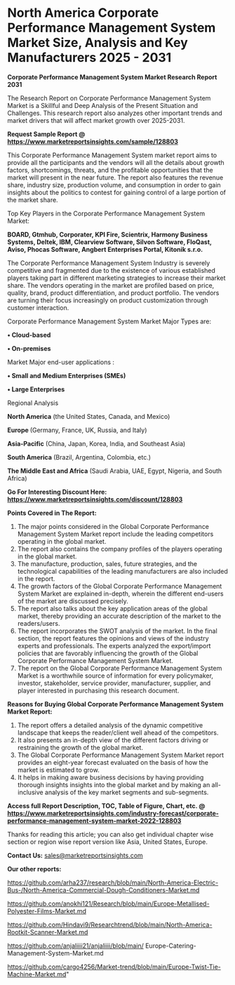 # North America Corporate Performance Management System Market Size, Analysis and Key Manufacturers 2025 - 2031

<strong>Corporate Performance Management System Market Research Report 2031</strong>

The Research Report on Corporate Performance Management System Market is a Skillful and Deep Analysis of the Present Situation and Challenges. This research report also analyzes other important trends and market drivers that will affect market growth over 2025-2031.

<strong>Request Sample Report @ <a href=https://www.marketreportsinsights.com/sample/128803>https://www.marketreportsinsights.com/sample/128803</a></strong>

This Corporate Performance Management System market report aims to provide all the participants and the vendors will all the details about growth factors, shortcomings, threats, and the profitable opportunities that the market will present in the near future. The report also features the revenue share, industry size, production volume, and consumption in order to gain insights about the politics to contest for gaining control of a large portion of the market share.

Top Key Players in the Corporate Performance Management System Market:

<strong>BOARD, Gtmhub, Corporater, KPI Fire, Scientrix, Harmony Business Systems, Deltek, IBM, Clearview Software, Silvon Software, FloQast, Aviso, Phocas Software, Angbert Enterprises Portal, Kitonik s.r.o.</strong>

The Corporate Performance Management System Industry is severely competitive and fragmented due to the existence of various established players taking part in different marketing strategies to increase their market share. The vendors operating in the market are profiled based on price, quality, brand, product differentiation, and product portfolio. The vendors are turning their focus increasingly on product customization through customer interaction.

Corporate Performance Management System Market Major Types are:

<strong>• Cloud-based

• On-premises</strong>

Market Major end-user applications :

<strong>• Small and Medium Enterprises (SMEs)

• Large Enterprises</strong>

Regional Analysis

</u><strong><b>North America</b></strong> (the United States, Canada, and Mexico)

<strong><b>Europe </b></strong>(Germany, France, UK, Russia, and Italy)

<strong><b>Asia-Pacific</b></strong> (China, Japan, Korea, India, and Southeast Asia)

<strong><b>South America</b></strong> (Brazil, Argentina, Colombia, etc.)

<strong><b>The Middle East and Africa</b></strong> (Saudi Arabia, UAE, Egypt, Nigeria, and South Africa)

<strong>Go For Interesting Discount Here: <a href=https://www.marketreportsinsights.com/discount/128803>https://www.marketreportsinsights.com/discount/128803</a></strong>

<strong>Points Covered in The Report:</strong>
<ol>
  <li>The major points considered in the Global Corporate Performance Management System Market report include the leading competitors operating in the global market.</li>
  <li>The report also contains the company profiles of the players operating in the global market.</li>
  <li>The manufacture, production, sales, future strategies, and the technological capabilities of the leading manufacturers are also included in the report.</li>
  <li>The growth factors of the Global Corporate Performance Management System Market are explained in-depth, wherein the different end-users of the market are discussed precisely.</li>
  <li>The report also talks about the key application areas of the global market, thereby providing an accurate description of the market to the readers/users.</li>
  <li>The report incorporates the SWOT analysis of the market. In the final section, the report features the opinions and views of the industry experts and professionals. The experts analyzed the export/import policies that are favorably influencing the growth of the Global Corporate Performance Management System Market.</li>
  <li>The report on the Global Corporate Performance Management System Market is a worthwhile source of information for every policymaker, investor, stakeholder, service provider, manufacturer, supplier, and player interested in purchasing this research document.</li>
</ol>
<strong>Reasons for Buying Global Corporate Performance Management System Market Report:</strong>

<ol>
  <li>The report offers a detailed analysis of the dynamic competitive landscape that keeps the reader/client well ahead of the competitors.</li>
  <li>It also presents an in-depth view of the different factors driving or restraining the growth of the global market.</li>
  <li>The Global Corporate Performance Management System Market report provides an eight-year forecast evaluated on the basis of how the market is estimated to grow.</li>
  <li>It helps in making aware business decisions by having providing thorough insights insights into the global market and by making an all-inclusive analysis of the key market segments and sub-segments.</li>
</ol>
<strong>Access full Report Description, TOC, Table of Figure, Chart, etc. @ <a href=https://www.marketreportsinsights.com/industry-forecast/corporate-performance-management-system-market-2022-128803>https://www.marketreportsinsights.com/industry-forecast/corporate-performance-management-system-market-2022-128803</a></strong>


Thanks for reading this article; you can also get individual chapter wise section or region wise report version like Asia, United States, Europe.

<strong>Contact Us:</strong>
sales@marketreportsinsights.com

<strong>Our other reports:</strong>

<a href=https://github.com/arha237/research/blob/main/North-America-Electric-Bus-/North-America-Commercial-Dough-Conditioners-Market.md>https://github.com/arha237/research/blob/main/North-America-Electric-Bus-/North-America-Commercial-Dough-Conditioners-Market.md</a>

<a href=https://github.com/anokhi121/Research/blob/main/Europe-Metallised-Polyester-Films-Market.md>https://github.com/anokhi121/Research/blob/main/Europe-Metallised-Polyester-Films-Market.md</a>

<a href=https://github.com/Hindavi9/Researchtrend/blob/main/North-America-Rootkit-Scanner-Market.md>https://github.com/Hindavi9/Researchtrend/blob/main/North-America-Rootkit-Scanner-Market.md</a>

<a href=https://github.com/anjaliiii21/anjaliiii/blob/main/ Europe-Catering-Management-System-Market.md>https://github.com/anjaliiii21/anjaliiii/blob/main/ Europe-Catering-Management-System-Market.md</a>

<a href=https://github.com/cargo4256/Market-trend/blob/main/Europe-Twist-Tie-Machine-Market.md>https://github.com/cargo4256/Market-trend/blob/main/Europe-Twist-Tie-Machine-Market.md</a>"
  
